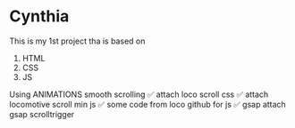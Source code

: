 # Cynthia
This is my 1st project tha is based on 
1. HTML
2. CSS
3. JS

Using ANIMATIONS 
 smooth scrolling ✅ 
 attach loco scroll css ✅ 
 attach locomotive scroll min js ✅ 
 some code from loco github for js ✅
 gsap attach gsap scrolltrigger

